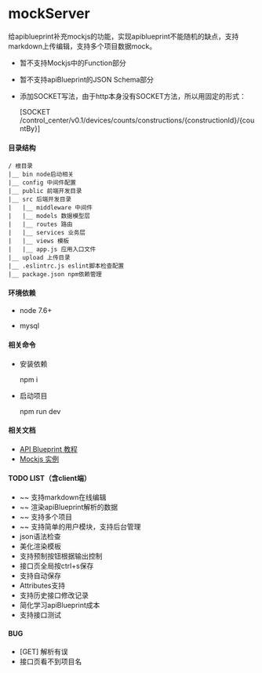 # mockServer

给apiblueprint补充mockjs的功能，实现apiblueprint不能随机的缺点，支持markdown上传编辑，支持多个项目数据mock。

- 暂不支持Mockjs中的Function部分

- 暂不支持apiBlueprint的JSON Schema部分

- 添加SOCKET写法，由于http本身没有SOCKET方法，所以用固定的形式：

    [SOCKET /control_center/v0.1/devices/counts/constructions/{constructionId}/{countBy}]

#### 目录结构

    / 根目录
    |__ bin node启动相关
    |__ config 中间件配置
    |__ public 前端开发目录
    |__ src 后端开发目录
    |   |__ middleware 中间件
    |   |__ models 数据模型层
    |   |__ routes 路由
    |   |__ services 业务层
    |   |__ views 模板
    |   |__ app.js 应用入口文件
    |__ upload 上传目录
    |__ .eslintrc.js eslint脚本检查配置
    |__ package.json npm依赖管理

#### 环境依赖

- node 7.6+

- mysql

#### 相关命令

- 安装依赖

    npm i

- 启动项目

    npm run dev

#### 相关文档

+ [API Blueprint 教程](https://apiblueprint.org/documentation/tutorial.html)
+ [Mockjs 实例](http://mockjs.com/examples.html)

#### TODO LIST（含client端）

- ~~ 支持markdown在线编辑
- ~~ 渲染apiBlueprint解析的数据
- ~~ 支持多个项目
- ~~ 支持简单的用户模块，支持后台管理
- json语法检查
- 美化渲染模板
- 支持预制按钮根据输出控制
- 接口页全局按ctrl+s保存
- 支持自动保存
- Attributes支持
- 支持历史接口修改记录
- 简化学习apiBlueprint成本
- 支持接口测试

#### BUG

- [GET] 解析有误
- 接口页看不到项目名
